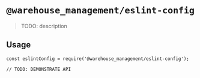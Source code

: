 # `@warehouse_management/eslint-config`

> TODO: description

## Usage

```
const eslintConfig = require('@warehouse_management/eslint-config');

// TODO: DEMONSTRATE API
```
